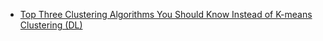 
- [Top Three Clustering Algorithms You Should Know Instead of K-means Clustering (DL)](https://towardsdatascience.com/top-five-clustering-algorithms-you-should-know-instead-of-k-means-clustering-b22f25e5bfb4)
